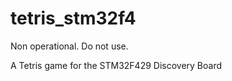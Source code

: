 tetris_stm32f4
==============

Non operational. Do not use.

A Tetris game for the STM32F429 Discovery Board
